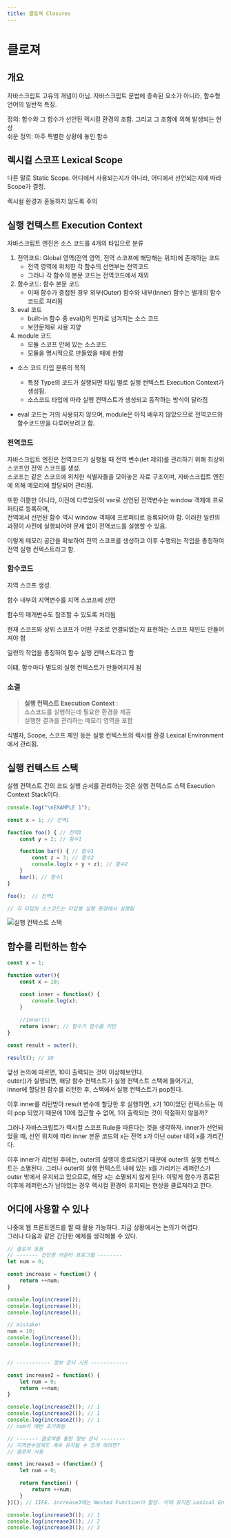 ```yaml
---
title: 클로져 Closures
---
```


# 클로져

## 개요
자바스크립트 고유의 개념이 아님. 자바스크립트 문법에 종속된 요소가 아니라, 함수형 언어의 일반적 특징.

정의: 함수와 그 함수가 선언된 렉시컬 환경의 조합. 그리고 그 조합에 의해 발생되는 현상  
쉬운 정의: 아주 특별한 상황에 놓인 함수

## 렉시컬 스코프 Lexical Scope
다른 말로 Static Scope. 어디에서 사용되는지가 아니라, 어디에서 선언되는지에 따라 Scope가 결정.

렉시컬 환경과 혼동하지 않도록 주의

## 실행 컨텍스트 Execution Context
자바스크립트 엔진은 소스 코드를 4개의 타입으로 분류
1. 전역코드: Global 영역(전역 영역, 전역 스코프에 해당해는 위치)에 존재하는 코드
    - 전역 영역에 위치한 각 함수의 선언부는 전역코드
    - 그러나 각 함수의 본문 코드는 전역코드에서 제외
2. 함수코드: 함수 본문 코드
    - 이때 함수가 중첩된 경우 외부(Outer) 함수와 내부(Inner) 함수는 별개의 함수 코드로 처리됨
3. eval 코드
    - built-in 함수 중 eval()의 인자로 넘겨지는 소스 코드
    - 보안문제로 사용 지양
4. module 코드
    - 모듈 스코프 안에 있는 소스코드
    - 모듈을 명시적으로 만들었을 때에 한함

- 소스 코드 타입 분류의 목적
  - 특정 Type의 코드가 실행되면 타입 별로 실행 컨텍스트 Execution Context가 생성됨.
  - 소스코드 타입에 따라 실행 컨텍스트가 생성되고 동작하는 방식이 달라짐

- eval 코드는 거의 사용되지 않으며, module은 아직 배우지 않았으므로 전역코드와 함수코드만을 다루어보려고 함.

### 전역코드
자바스크립트 엔진은 전역코드가 실행될 때 전역 변수(let 제외)를 관리하기 위해 최상위 스코프인 전역 스코프를 생성.  
스코프는 같은 스코프에 위치한 식별자들을 모아놓은 자료 구조이며, 자바스크립트 엔진에 의해 메모리에 할당되어 관리됨.

또한 이뿐만 아니라, 이전에 다루었듯이 var로 선언된 전역변수는 window 객체에 프로퍼티로 등록하며,  
전역에서 선언된 함수 역시 window 객체에 프로퍼티로 등록되어야 함. 이러한 일련의 과정이 사전에 실행되어야 문제 없이 전역코드를 실행할 수 있음.

이렇게 메모리 공간을 확보하여 전역 스코프를 생성하고 이후 수행되는 작업을 총칭하여 전역 실행 컨텍스트라고 함.

### 함수코드
지역 스코프 생성.

함수 내부의 지역변수를 지역 스코프에 선언

함수의 매개변수도 참조할 수 있도록 처리됨

현재 스코프와 상위 스코프가 어떤 구조로 연결되었는지 표현하는 스코프 체인도 만들어져야 함

일련의 작업을 총칭하여 함수 실행 컨텍스트라고 함

이떄, 함수마다 별도의 실행 컨텍스트가 만들어지게 됨

### 소결
> **실행 컨텍스트 Execution Context** :  
> 소스코드를 실행하는데 필요한 환경을 제공  
> 실행한 결과를 관리하는 메모리 영역을 포함

식별자, Scope, 스코프 체인 등은 실행 컨텍스트의 렉시컬 환경 Lexical Environment에서 관리됨. 

## 실행 컨텍스트 스택

실행 컨텍스트 간의 코드 실행 순서를 관리하는 것은 실행 컨텍스트 스택 Execution Context Stack이다.

```js
console.log("\nEXAMPLE 1");

const x = 1; // 전역1

function foo() { // 전역1
    const y = 2; // 함수1

    function bar() { // 함수1
        const z = 3; // 함수2
        console.log(x + y + z); // 함수2
    }
    bar(); // 함수1
}

foo();  // 전역1

// 각 타입의 소스코드는 타입별 실행 환경에서 실행됨
```

![실행 컨텍스트 스택](Assets/execution-context-stack.jpg)



## 함수를 리턴하는 함수
```js
const x = 1;

function outer(){
    const x = 10;

    const inner = function() {
        console.log(x);
    }
    
    //inner();
    return inner; // 함수가 함수를 리턴
}

const result = outer();

result(); // 10
```

앞선 논의에 따르면, 10이 출력되는 것이 이상해보인다.  
outer()가 실행되면, 해당 함수 컨텍스트가 실행 컨텍스트 스택에 들어가고,  
inner에 할당된 함수를 리턴한 후, 스택에서 실행 컨텍스트가 pop된다.

이후 inner를 리턴받아 result 변수에 할당한 후 실행하면, x가 10이었던 컨텍스트는 이미 pop 되었기 때문에 10에 접근할 수 없어, 1이 출력되는 것이 적절하지 않을까?

그러나 자바스크립트가 렉시컬 스코프 Rule을 따른다는 것을 생각하자. inner가 선언되었을 때, 선언 위치에 따라 inner 본문 코드의 x는 전역 x가 아닌 outer 내의 x를 가리킨다.

이후 inner가 리턴된 후에는, outer의 실행이 종료되었기 때문에 outer의 실행 컨텍스트는 소멸된다. 그러나 outer의 실행 컨텍스트 내에 있는 x를 가리키는 레퍼런스가 outer 밖에서 유지되고 있으므로, 해당 x는 소멸되지 않게 된다. 이렇게 함수가 종료된 이후에 레퍼런스가 남아있는 경우 렉시컬 환경이 유지되는 현상을 클로져라고 한다.

## 어디에 사용할 수 있나
나중에 웹 프론트엔드를 짤 때 활용 가능하다. 지금 상황에서는 논의가 어렵다.  
그러나 다음과 같은 간단한 예제를 생각해볼 수 있다.

```js
// 클로져 응용
// ------- 간단한 카운터 프로그램 --------
let num = 0;

const increase = function() {
    return ++num;
}

console.log(increase());
console.log(increase());
console.log(increase());

// mistake!
num = 10;
console.log(increase());
console.log(increase());


// ----------- 정보 은닉 시도 ------------

const increase2 = function() {
    let num = 0;
    return ++num;
}

console.log(increase2()); // 1
console.log(increase2()); // 1
console.log(increase2()); // 1
// num이 매번 초기화됨

// ------- 클로져를 통한 정보 은닉 --------
// 지역변수임에도 계속 유지될 수 있게 하려면?
// 클로져 사용

const increase3 = (function() {
    let num = 0;

    return function() {
        return ++num;
    }
})(); // IIFE. increase3에는 Nested Function이 할당. 이때 유지된 Lexical Environment는 유지됨

console.log(increase3()); // 1
console.log(increase3()); // 2
console.log(increase3()); // 3
```